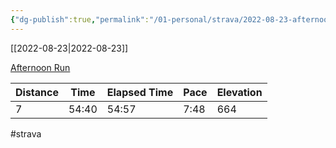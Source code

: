 ```yaml
---
{"dg-publish":true,"permalink":"/01-personal/strava/2022-08-23-afternoon-run/"}
---
```



[[2022-08-23\|2022-08-23]]

[Afternoon Run](https://www.strava.com/activities/7689957398)

| Distance | Time  | Elapsed Time | Pace | Elevation |
| -------- | ----- | ------------ | ---- | --------- |
| 7        | 54:40 | 54:57        | 7:48 | 664       |




#strava
